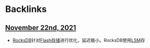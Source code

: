 
# Backlinks
## [November 22nd, 2021](<November 22nd, 2021.md>)
- [RocksDB](<RocksDB.md>)针对[Flash存储](<Flash存储.md>)进行优化，延迟极小。RocksDB使用[LSM](<LSM.md>)存

